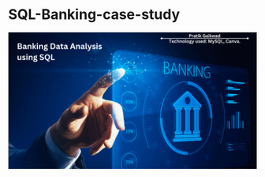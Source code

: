 # SQL-Banking-case-study
![Banking Data Analysis Using SQL Frant Page](/Banking%20Data%20Analysis%20Using%20SQL%20Frant%20Page.png)
